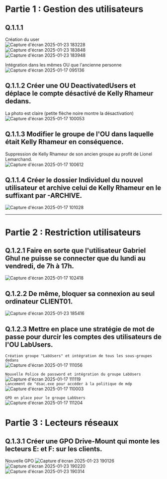 # Partie 1 : Gestion des utilisateurs  

## Q.1.1.1 
Création du user  
![Capture d'écran 2025-01-23 183228](https://github.com/user-attachments/assets/dcbd352a-c5b0-4398-a658-2a509b61241e)  
![Capture d'écran 2025-01-23 183848](https://github.com/user-attachments/assets/ec67cba3-6c98-4751-8efb-e16a858feb20)  
![Capture d'écran 2025-01-23 183948](https://github.com/user-attachments/assets/c201f630-99b9-408c-89b3-0c0460ba2a2c)  

Intégration dans les mêmes OU que l'ancienne personne  
![Capture d'écran 2025-01-17 095136](https://github.com/user-attachments/assets/a0ec3af8-e131-490f-ba5a-679aea4fe63b)  



## Q.1.1.2 Créer une OU DeactivatedUsers et déplace le compte désactivé de Kelly Rhameur dedans.  
La photo est claire (petite flèche noire montre la désactivation)  
![Capture d'écran 2025-01-17 100053](https://github.com/user-attachments/assets/71a2607f-e230-4919-9dd9-e86f39a831b6)  

## Q.1.1.3 Modifier le groupe de l'OU dans laquelle était Kelly Rhameur en conséquence.  
Suppression de Kelly Rhameur de son ancien groupe au profit de Lionel Lemarchand.  
![Capture d'écran 2025-01-17 100612](https://github.com/user-attachments/assets/1f394401-bd5f-4322-9452-467fbd390e62)  

## Q.1.1.4 Créer le dossier Individuel du nouvel utilisateur et archive celui de Kelly Rhameur en le suffixant par -ARCHIVE.  
![Capture d'écran 2025-01-17 101028](https://github.com/user-attachments/assets/0738190a-a338-40df-8b6a-144a78cdd3b3)  

---

# Partie 2 : Restriction utilisateurs  
## Q.1.2.1 Faire en sorte que l'utilisateur Gabriel Ghul ne puisse se connecter que du lundi au vendredi, de 7h à 17h.  
![Capture d'écran 2025-01-17 102418](https://github.com/user-attachments/assets/bdd9f86f-2205-4e85-833a-d116aabf0def)  

## Q.1.2.2 De même, bloquer sa connexion au seul ordinateur CLIENT01.  

![Capture d'écran 2025-01-23 185416](https://github.com/user-attachments/assets/76ec6a80-f18c-4a12-8090-062139151b55)




## Q.1.2.3 Mettre en place une stratégie de mot de passe pour durcir les comptes des utilisateurs de l'OU LabUsers.  
`Création groupe "LabUsers" et intégration de tous les sous-groupes dedans`  
![Capture d'écran 2025-01-17 111056](https://github.com/user-attachments/assets/6ed4313c-8aa8-465e-b889-07fa522a9288)  

`Nouvelle Police de password et intégration du groupe LabUsers`  
![Capture d'écran 2025-01-17 111119](https://github.com/user-attachments/assets/6a2964c8-4994-4d36-a45f-d5736862e5db)  
``Lancement de "dsac.exe pour accéder à la politique de mdp``  
![Capture d'écran 2025-01-17 110003](https://github.com/user-attachments/assets/d5c8084f-04b5-42ca-9786-2725912f6a67)

`GPO en place pour le groupe LabUsers`  
![Capture d'écran 2025-01-17 111204](https://github.com/user-attachments/assets/93f7db76-b37e-4b7d-8204-551febdff63f)

# Partie 3 : Lecteurs réseaux  
## Q.1.3.1 Créer une GPO Drive-Mount qui monte les lecteurs E: et F: sur les clients.  
Nouvelle GPO
![Capture d'écran 2025-01-23 190126](https://github.com/user-attachments/assets/6b1c75f2-cc0a-424e-8644-99e31444dfc8)  
![Capture d'écran 2025-01-23 190220](https://github.com/user-attachments/assets/a1068125-ab8f-4e38-810c-fa79191b2b69)  
![Capture d'écran 2025-01-23 190314](https://github.com/user-attachments/assets/5d9615be-5f2c-43fb-b60c-ed80b9e93a0c) 


















